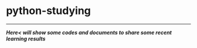 # python-studying
***
___Here< will show some codes and documents to share some recent learning results___
